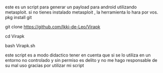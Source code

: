 este es un script para generar un payload para android utilizando metasploit.
si no tienes instalado metasploit , la herramienta lo hara por vos.
pkg install git

git clone https://github.com/Ikki-de-Leo/Virapk

cd Virapk

bash Virapk.sh

este script es a modo didactico
tener en cuenta que si se lo utiliza en un entorno
no controlado y sin permiso es delito
y no me hago responsable de su mal uso
gracias por utilizar mi script
